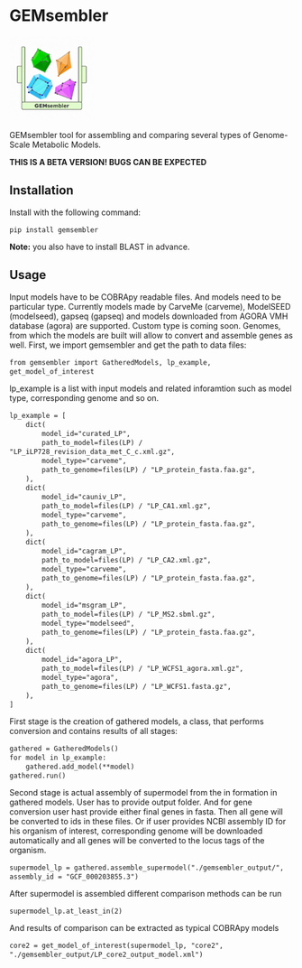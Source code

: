 # GEMsembler

<img src="gemsembler_long.gif" alt="drawing" width="150"/>

GEMsembler tool for assembling and comparing several types of Genome-Scale Metabolic
Models. 

**THIS IS A BETA VERSION! BUGS CAN BE EXPECTED**

## Installation

Install with the following command:
```
pip install gemsembler
```

**Note:** you also have to install BLAST in advance.

## Usage

Input models have to be COBRApy readable files. And models need to be
particular type. Currently models made by CarveMe (carveme), ModelSEED
(modelseed), gapseq (gapseq) and models downloaded from AGORA VMH database
(agora) are supported. Custom type is coming soon. Genomes, from which the
models are built will allow to convert and assemble genes as well.
First, we import gemsembler and get the path to data files:
```
from gemsembler import GatheredModels, lp_example, get_model_of_interest
```
lp_example is a list with input models and related inforamtion such as model type, corresponding genome and so on.
```
lp_example = [
    dict(
        model_id="curated_LP",
        path_to_model=files(LP) / "LP_iLP728_revision_data_met_C_c.xml.gz",
        model_type="carveme",
        path_to_genome=files(LP) / "LP_protein_fasta.faa.gz",
    ),
    dict(
        model_id="cauniv_LP",
        path_to_model=files(LP) / "LP_CA1.xml.gz",
        model_type="carveme",
        path_to_genome=files(LP) / "LP_protein_fasta.faa.gz",
    ),
    dict(
        model_id="cagram_LP",
        path_to_model=files(LP) / "LP_CA2.xml.gz",
        model_type="carveme",
        path_to_genome=files(LP) / "LP_protein_fasta.faa.gz",
    ),
    dict(
        model_id="msgram_LP",
        path_to_model=files(LP) / "LP_MS2.sbml.gz",
        model_type="modelseed",
        path_to_genome=files(LP) / "LP_protein_fasta.faa.gz",
    ),
    dict(
        model_id="agora_LP",
        path_to_model=files(LP) / "LP_WCFS1_agora.xml.gz",
        model_type="agora",
        path_to_genome=files(LP) / "LP_WCFS1.fasta.gz",
    ),
]
```

First stage is the creation of gathered models, a class, that performs
conversion and contains results of all stages:
```
gathered = GatheredModels()
for model in lp_example:
    gathered.add_model(**model)
gathered.run()
```
Second stage is actual assembly of supermodel from the in formation in gathered
models. User has to provide output folder. And for gene conversion user hast
provide either final genes in fasta. Then all gene will be converted to ids in
these files. Or if user provides NCBI assembly ID for his organism of interest,
corresponding genome will be downloaded automatically and all genes will be
converted to the locus tags of the organism.
```
supermodel_lp = gathered.assemble_supermodel("./gemsembler_output/", assembly_id = "GCF_000203855.3")
```
After supermodel is assembled different comparison methods can be run
```
supermodel_lp.at_least_in(2)
```
And results of comparison can be extracted as typical COBRApy models
```
core2 = get_model_of_interest(supermodel_lp, "core2", "./gemsembler_output/LP_core2_output_model.xml")
```
